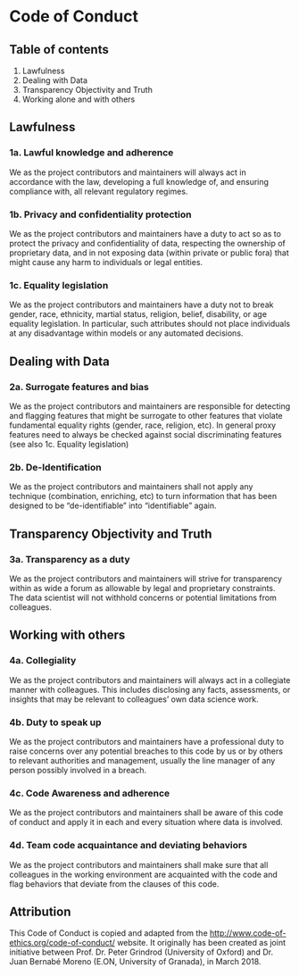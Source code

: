 # Code of Conduct
## Table of contents
1.	Lawfulness
2.	Dealing with Data
3.	Transparency Objectivity and Truth
4.	Working alone and with others

## Lawfulness

### 1a. Lawful knowledge and adherence

We as the project contributors and maintainers will always act in accordance with the law, developing a full knowledge of, and ensuring compliance with, all relevant regulatory regimes.

### 1b. Privacy and confidentiality protection

We as the project contributors and maintainers have a duty to act so as to protect the privacy and confidentiality of data, respecting the ownership of proprietary data, and in not exposing data (within private or public fora) that might cause any harm to individuals or legal entities.

### 1c. Equality legislation

We as the project contributors and maintainers have a duty not to break gender, race, ethnicity, martial status, religion, belief, disability, or age equality legislation. In particular, such attributes should not place individuals at any disadvantage within models or any automated decisions.

## Dealing with Data

### 2a. Surrogate features and bias

We as the project contributors and maintainers are responsible for detecting and flagging features that might be surrogate to other features that violate fundamental equality rights (gender, race, religion, etc). In general proxy features need to always be checked against social discriminating features (see also 1c. Equality legislation)

### 2b. De-Identification

We as the project contributors and maintainers shall not apply any technique (combination, enriching, etc) to turn information that has been designed to be “de-identifiable” into “identifiable” again.

## Transparency Objectivity and Truth

### 3a. Transparency as a duty

We as the project contributors and maintainers will strive for transparency within as wide a forum as allowable by legal and proprietary constraints. The data scientist will not withhold concerns or potential limitations from colleagues.

## Working with others

### 4a. Collegiality

We as the project contributors and maintainers will always act in a collegiate manner with colleagues. This includes disclosing any facts, assessments, or insights that may be relevant to colleagues’ own data science work.

### 4b. Duty to speak up

We as the project contributors and maintainers have a professional duty to raise concerns over any potential breaches to this code by us or by others to relevant authorities and management, usually the line manager of any person possibly involved in a breach.

### 4c. Code Awareness and adherence

We as the project contributors and maintainers shall be aware of this code of conduct and apply it in each and every situation where data is involved.

### 4d. Team code acquaintance and deviating behaviors

We as the project contributors and maintainers shall make sure that all colleagues in the working environment are acquainted with the code and flag behaviors that deviate from the clauses of this code.

## Attribution
This Code of Conduct is copied and adapted from the http://www.code-of-ethics.org/code-of-conduct/ website. It originally has been created as joint initiative between Prof. Dr. Peter Grindrod (University of Oxford) and Dr. Juan Bernabé Moreno (E.ON, University of Granada), in March 2018.

